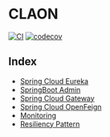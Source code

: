 # CLAON

[![CI](https://github.com/Co-Laon/claon-server/actions/workflows/ci.yml/badge.svg)](https://github.com/Co-Laon/claon-server/actions/workflows/ci.yml)
[![codecov](https://codecov.io/gh/Co-Laon/claon-server/branch/develop/graph/badge.svg?token=38I8Q2IHG1)](https://codecov.io/gh/Co-Laon/claon-server)

## Index
- [Spring Cloud Eureka](./docs/SpringCloudEureka.md)
- [SpringBoot Admin](./docs/SpringBootAdmin.md)
- [Spring Cloud Gateway](./docs/SpringCloudGateway.md)
- [Spring Cloud OpenFeign](./docs/SpringCloudOpenFeign.md)
- [Monitoring](./docs/Monitoring.md)
- [Resiliency Pattern](./docs/ResiliencyPattern.md)

